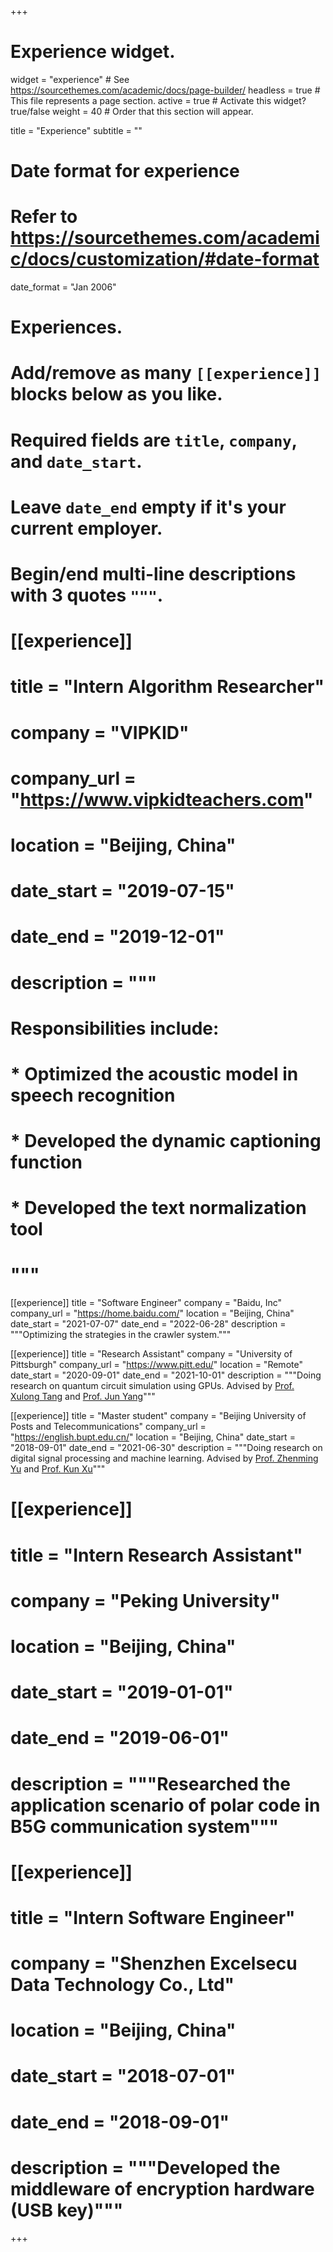 +++
# Experience widget.
widget = "experience"  # See https://sourcethemes.com/academic/docs/page-builder/
headless = true  # This file represents a page section.
active = true  # Activate this widget? true/false
weight = 40  # Order that this section will appear.

title = "Experience"
subtitle = ""

# Date format for experience
#   Refer to https://sourcethemes.com/academic/docs/customization/#date-format
date_format = "Jan 2006"

# Experiences.
#   Add/remove as many `[[experience]]` blocks below as you like.
#   Required fields are `title`, `company`, and `date_start`.
#   Leave `date_end` empty if it's your current employer.
#   Begin/end multi-line descriptions with 3 quotes `"""`.
# [[experience]]
#   title = "Intern Algorithm Researcher"
#   company = "VIPKID"
#   company_url = "https://www.vipkidteachers.com"
#   location = "Beijing, China"
#   date_start = "2019-07-15"
#   date_end = "2019-12-01"
#   description = """
#   Responsibilities include:
#   
#   * Optimized the acoustic model in speech recognition
#   * Developed the dynamic captioning function
#   * Developed the text normalization tool
#   """

[[experience]]
  title = "Software Engineer"
  company = "Baidu, Inc"
  company_url = "https://home.baidu.com/"
  location = "Beijing, China"
  date_start = "2021-07-07"
  date_end = "2022-06-28"
  description = """Optimizing the strategies in the crawler system.""" 

[[experience]]
  title = "Research Assistant"
  company = "University of Pittsburgh"
  company_url = "https://www.pitt.edu/"
  location = "Remote"
  date_start = "2020-09-01"
  date_end = "2021-10-01"
  description = """Doing research on quantum circuit simulation using GPUs. Advised by [Prof. Xulong Tang](http://xzt102.github.io/) and [Prof. Jun Yang](https://sites.pitt.edu/~juy9/)"""

[[experience]]
  title = "Master student"
  company = "Beijing University of Posts and Telecommunications"
  company_url = "https://english.bupt.edu.cn/"
  location = "Beijing, China"
  date_start = "2018-09-01"
  date_end = "2021-06-30"
  description = """Doing research on digital signal processing and machine learning. Advised by [Prof. Zhenming Yu](https://see.bupt.edu.cn/info/1051/1260.htm) and [Prof. Kun Xu](https://www.bupt.edu.cn/info/1075/84950.htm)"""

# [[experience]]
#   title = "Intern Research Assistant"
#   company = "Peking University"
#   location = "Beijing, China"
#   date_start = "2019-01-01"
#   date_end = "2019-06-01"
#   description = """Researched the application scenario of polar code in B5G communication system"""

# [[experience]]
#   title = "Intern Software Engineer"
#   company = "Shenzhen Excelsecu Data Technology Co., Ltd"
#   location = "Beijing, China"
#   date_start = "2018-07-01"
#   date_end = "2018-09-01"
#   description = """Developed the middleware of encryption hardware (USB key)"""

+++
